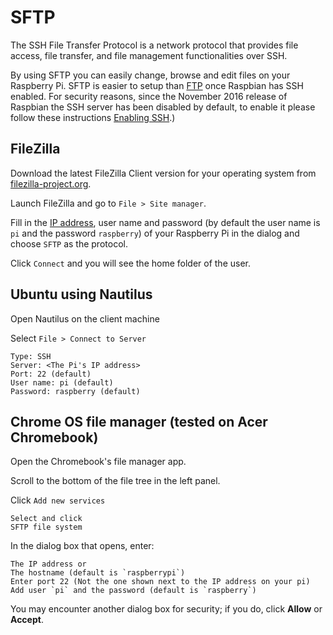 # SFTP

The SSH File Transfer Protocol is a network protocol that provides file access, file transfer, and file management functionalities over SSH.

By using SFTP you can easily change, browse and edit files on your Raspberry Pi. SFTP is easier to setup than [FTP](../ftp.md) once Raspbian has SSH enabled. For security reasons, since the November 2016 release of Raspbian the SSH server has been disabled by default, to enable it please follow these instructions [Enabling SSH](https://www.raspberrypi.org/documentation/remote-access/ssh/README.md).)

## FileZilla

Download the latest FileZilla Client version for your operating system from [filezilla-project.org](https://filezilla-project.org/).

Launch FileZilla and go to `File > Site manager`.

Fill in the [IP address](../ip-address.md), user name and password (by default the user name is `pi` and the password `raspberry`) of your Raspberry Pi in the dialog and choose `SFTP` as the protocol.

Click `Connect` and you will see the home folder of the user.

## Ubuntu using Nautilus

Open Nautilus on the client machine

Select `File > Connect to Server`

```
Type: SSH
Server: <The Pi's IP address>
Port: 22 (default)
User name: pi (default)
Password: raspberry (default)
```
## Chrome OS file manager (tested on Acer Chromebook)

Open the Chromebook's file manager app.

Scroll to the bottom of the file tree in the left panel.

Click `Add new services`

```
Select and click
SFTP file system
```

In the dialog box that opens, enter:

```
The IP address or
The hostname (default is `raspberrypi`)
Enter port 22 (Not the one shown next to the IP address on your pi)
Add user `pi` and the password (default is `raspberry`)
```
You may encounter another dialog box for security; if you do, click **Allow** or **Accept**. 
